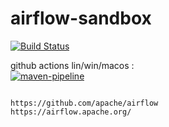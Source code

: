 # airflow-sandbox


[![Build Status](https://travis-ci.com/githubfoam/airflow-sandbox.svg?branch=test)](https://travis-ci.com/githubfoam/airflow-sandbox)  

github actions lin/win/macos :  
[![maven-pipeline](https://github.com/githubfoam/airflow-sandbox/workflows/airflow-sandbox/badge.svg)](https://github.com/githubfoam/airflow-sandbox/actions?query=workflow%3A%22airflow-sandbox%22+branch%3Adev)  


~~~~

https://github.com/apache/airflow
https://airflow.apache.org/

~~~~
